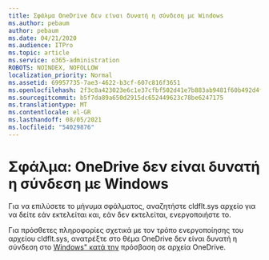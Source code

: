 ```yaml
---
title: Σφάλμα OneDrive δεν είναι δυνατή η σύνδεση με Windows
ms.author: pebaum
author: pebaum
ms.date: 04/21/2020
ms.audience: ITPro
ms.topic: article
ms.service: o365-administration
ROBOTS: NOINDEX, NOFOLLOW
localization_priority: Normal
ms.assetid: 69957735-7ae3-4622-b3cf-607c816f3651
ms.openlocfilehash: 2f3c8a423023e6c1e37cfbf502d41e7b883ab9481f60b492d4fc5f3bdc0b8619
ms.sourcegitcommit: b5f7da89a650d2915dc652449623c78be6247175
ms.translationtype: MT
ms.contentlocale: el-GR
ms.lasthandoff: 08/05/2021
ms.locfileid: "54029876"
---
```

# <a name="error-onedrive-cannot-connect-to-windows"></a>Σφάλμα: OneDrive δεν είναι δυνατή η σύνδεση με Windows

Για να επιλύσετε το μήνυμα σφάλματος, αναζητήστε cldflt.sys αρχείο για να δείτε εάν εκτελείται και, εάν δεν εκτελείται, ενεργοποιήστε το. 
  
Για πρόσθετες πληροφορίες σχετικά με τον τρόπο ενεργοποίησης του αρχείου cldflt.sys, ανατρέξτε στο θέμα OneDrive δεν είναι δυνατή η σύνδεση στο [Windows" κατά την](https://go.microsoft.com/fwlink/?Linkid=2031032) πρόσβαση σε αρχεία OneDrive.
  

